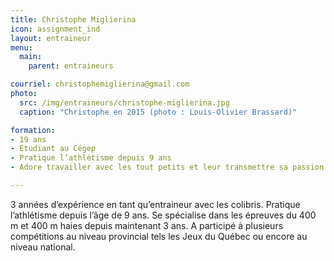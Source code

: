 ```yaml
---
title: Christophe Miglierina
icon: assignment_ind
layout: entraineur
menu:
  main:
    parent: entraineurs

courriel: christophemiglierina@gmail.com
photo:
  src: /img/entraineurs/christophe-miglierina.jpg
  caption: "Christophe en 2015 (photo : Louis-Olivier Brassard)"

formation:
- 19 ans
- Étudiant au Cégep
- Pratique l’athlétisme depuis 9 ans
- Adore travailler avec les tout petits et leur transmettre sa passion pour ce sport

---
```


3 années d’expérience en tant qu’entraineur avec les colibris. Pratique l’athlétisme depuis l’âge de 9 ans. Se spécialise dans les épreuves du 400 m et 400 m haies depuis maintenant 3 ans. A participé à plusieurs compétitions au niveau provincial tels les Jeux du Québec ou encore au niveau national.